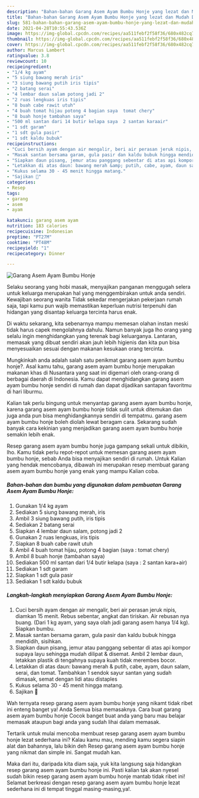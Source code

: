 ```yaml
---
description: "Bahan-bahan Garang Asem Ayam Bumbu Honje yang lezat dan Mudah Dibuat"
title: "Bahan-bahan Garang Asem Ayam Bumbu Honje yang lezat dan Mudah Dibuat"
slug: 581-bahan-bahan-garang-asem-ayam-bumbu-honje-yang-lezat-dan-mudah-dibuat
date: 2021-04-28T10:55:43.536Z
image: https://img-global.cpcdn.com/recipes/aa511febf2f58f36/680x482cq70/garang-asem-ayam-bumbu-honje-foto-resep-utama.jpg
thumbnail: https://img-global.cpcdn.com/recipes/aa511febf2f58f36/680x482cq70/garang-asem-ayam-bumbu-honje-foto-resep-utama.jpg
cover: https://img-global.cpcdn.com/recipes/aa511febf2f58f36/680x482cq70/garang-asem-ayam-bumbu-honje-foto-resep-utama.jpg
author: Marcus Lambert
ratingvalue: 3.8
reviewcount: 10
recipeingredient:
- "1/4 kg ayam"
- "5 siung bawang merah iris"
- "3 siung bawang putih iris tipis"
- "2 batang serai"
- "4 lembar daun salam potong jadi 2"
- "2 ruas lengkuas iris tipis"
- "8 buah cabe rawit utuh"
- "4 buah tomat hijau potong 4 bagian saya  tomat chery"
- "8 buah honje tambahan saya"
- "500 ml santan dari 14 butir kelapa saya  2 santan karaair"
- "1 sdt garam"
- "1 sdt gula pasir"
- "1 sdt kaldu bubuk"
recipeinstructions:
- "Cuci bersih ayam dengan air mengalir, beri air perasan jeruk nipis, diamkan 15 menit. Rebus sebentar, angkat dan tiriskan. Air rebusan nya buang. (Dari 1 kg ayam, yang saya olah jadi garang asem hanya 1/4 kg). Siapkan bumbu."
- "Masak santan bersama garam, gula pasir dan kaldu bubuk hingga mendidih, sisihkan."
- "Siapkan daun pisang, jemur atau panggang sebentar di atas api kompor supaya layu sehingga mudah dilipat &amp; disemat. Ambil 2 lembar daun, letakkan plastik di tengahnya supaya kuah tidak merembes bocor."
- "Letakkan di atas daun: bawang merah &amp; putih, cabe, ayam, daun salam, serai, dan tomat. Tambahkan 1 sendok sayur santan yang sudah dimasak, semat dengan lidi atau distaples"
- "Kukus selama 30 - 45 menit hingga matang."
- "Sajikan 💚"
categories:
- Resep
tags:
- garang
- asem
- ayam

katakunci: garang asem ayam 
nutrition: 183 calories
recipecuisine: Indonesian
preptime: "PT27M"
cooktime: "PT48M"
recipeyield: "1"
recipecategory: Dinner

---
```



![Garang Asem Ayam Bumbu Honje](https://img-global.cpcdn.com/recipes/aa511febf2f58f36/680x482cq70/garang-asem-ayam-bumbu-honje-foto-resep-utama.jpg)

Selaku seorang yang hobi masak, menyajikan panganan menggugah selera untuk keluarga merupakan hal yang menggembirakan untuk anda sendiri. Kewajiban seorang  wanita Tidak sekedar mengerjakan pekerjaan rumah saja, tapi kamu pun wajib memastikan keperluan nutrisi terpenuhi dan hidangan yang disantap keluarga tercinta harus enak.

Di waktu  sekarang, kita sebenarnya mampu memesan olahan instan meski tidak harus capek mengolahnya dahulu. Namun banyak juga lho orang yang selalu ingin menghidangkan yang terenak bagi keluarganya. Lantaran, memasak yang dibuat sendiri akan jauh lebih higienis dan kita pun bisa menyesuaikan sesuai dengan makanan kesukaan orang tercinta. 



Mungkinkah anda adalah salah satu penikmat garang asem ayam bumbu honje?. Asal kamu tahu, garang asem ayam bumbu honje merupakan makanan khas di Nusantara yang saat ini digemari oleh orang-orang di berbagai daerah di Indonesia. Kamu dapat menghidangkan garang asem ayam bumbu honje sendiri di rumah dan dapat dijadikan santapan favoritmu di hari liburmu.

Kalian tak perlu bingung untuk menyantap garang asem ayam bumbu honje, karena garang asem ayam bumbu honje tidak sulit untuk ditemukan dan juga anda pun bisa menghidangkannya sendiri di tempatmu. garang asem ayam bumbu honje boleh diolah lewat beragam cara. Sekarang sudah banyak cara kekinian yang menjadikan garang asem ayam bumbu honje semakin lebih enak.

Resep garang asem ayam bumbu honje juga gampang sekali untuk dibikin, lho. Kamu tidak perlu repot-repot untuk memesan garang asem ayam bumbu honje, sebab Anda bisa menyajikan sendiri di rumah. Untuk Kalian yang hendak mencobanya, dibawah ini merupakan resep membuat garang asem ayam bumbu honje yang enak yang mampu Kalian coba.

<!--inarticleads1-->

##### Bahan-bahan dan bumbu yang digunakan dalam pembuatan Garang Asem Ayam Bumbu Honje:

1. Gunakan 1/4 kg ayam
1. Sediakan 5 siung bawang merah, iris
1. Ambil 3 siung bawang putih, iris tipis
1. Sediakan 2 batang serai
1. Siapkan 4 lembar daun salam, potong jadi 2
1. Gunakan 2 ruas lengkuas, iris tipis
1. Siapkan 8 buah cabe rawit utuh
1. Ambil 4 buah tomat hijau, potong 4 bagian (saya : tomat chery)
1. Ambil 8 buah honje (tambahan saya)
1. Sediakan 500 ml santan dari 1/4 butir kelapa (saya : 2 santan kara+air)
1. Sediakan 1 sdt garam
1. Siapkan 1 sdt gula pasir
1. Sediakan 1 sdt kaldu bubuk




<!--inarticleads2-->

##### Langkah-langkah menyiapkan Garang Asem Ayam Bumbu Honje:

1. Cuci bersih ayam dengan air mengalir, beri air perasan jeruk nipis, diamkan 15 menit. Rebus sebentar, angkat dan tiriskan. Air rebusan nya buang. (Dari 1 kg ayam, yang saya olah jadi garang asem hanya 1/4 kg). Siapkan bumbu.
1. Masak santan bersama garam, gula pasir dan kaldu bubuk hingga mendidih, sisihkan.
1. Siapkan daun pisang, jemur atau panggang sebentar di atas api kompor supaya layu sehingga mudah dilipat &amp; disemat. Ambil 2 lembar daun, letakkan plastik di tengahnya supaya kuah tidak merembes bocor.
1. Letakkan di atas daun: bawang merah &amp; putih, cabe, ayam, daun salam, serai, dan tomat. Tambahkan 1 sendok sayur santan yang sudah dimasak, semat dengan lidi atau distaples
1. Kukus selama 30 - 45 menit hingga matang.
1. Sajikan 💚




Wah ternyata resep garang asem ayam bumbu honje yang nikamt tidak ribet ini enteng banget ya! Anda Semua bisa memasaknya. Cara buat garang asem ayam bumbu honje Cocok banget buat anda yang baru mau belajar memasak ataupun bagi anda yang sudah lihai dalam memasak.

Tertarik untuk mulai mencoba membuat resep garang asem ayam bumbu honje lezat sederhana ini? Kalau kamu mau, mending kamu segera siapin alat dan bahannya, lalu bikin deh Resep garang asem ayam bumbu honje yang nikmat dan simple ini. Sangat mudah kan. 

Maka dari itu, daripada kita diam saja, yuk kita langsung saja hidangkan resep garang asem ayam bumbu honje ini. Pasti kalian tak akan nyesel sudah bikin resep garang asem ayam bumbu honje mantab tidak ribet ini! Selamat berkreasi dengan resep garang asem ayam bumbu honje lezat sederhana ini di tempat tinggal masing-masing,ya!.

